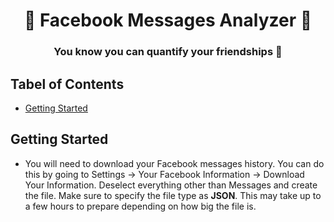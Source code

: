 <h1 align="center" style="border-bottom: none;">👥 Facebook Messages Analyzer 💬</h1>
<h3 align="center">You know you can quantify your friendships 👀</h3>

## Tabel of Contents
- [Getting Started](#getting-started)

## Getting Started
- You will need to download your Facebook messages history. You can do this by going to Settings → Your Facebook Information → Download Your Information. Deselect everything other than Messages and create the file. Make sure to specify the file type as **JSON**. This may take up to a few hours to prepare depending on how big the file is.
